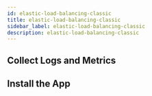 ```yaml
---
id: elastic-load-balancing-classic
title: elastic-load-balancing-classic
sidebar_label: elastic-load-balancing-classic
description: elastic-load-balancing-classic
---
```




## Collect Logs and Metrics

## Install the App
